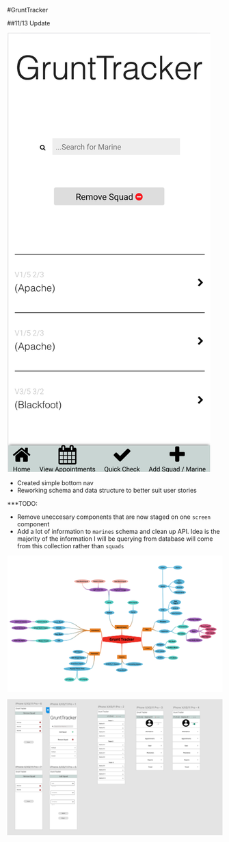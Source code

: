 #GruntTracker

##11/13 Update

![](./src/docs/navbar1113.png)

- Created simple bottom nav
- Reworking schema and data structure to better suit user stories

***TODO: 
- Remove uneccesary components that are now staged on one `screen` component
- Add a lot of information to `marines` schema and clean up API. Idea is the majority of the information I will be querying from database will come from this collection rather than `squads` 


![](./src/docs/mindmap.png)

![](./src/docs/wireframe.png)

